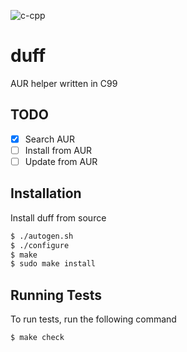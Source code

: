 ![c-cpp](https://github.com/caaallum/duff/actions/workflows/c-cpp.yml/badge.svg)

# duff

AUR helper written in C99

## TODO

- [x] Search AUR
- [ ] Install from AUR
- [ ] Update from AUR

## Installation

Install duff from source

```bash
$ ./autogen.sh
$ ./configure
$ make
$ sudo make install
```
    
## Running Tests

To run tests, run the following command

```bash
$ make check
```

